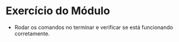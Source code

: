# Exercício do Módulo

- Rodar os comandos no terminar e verificar se está funcionando corretamente.